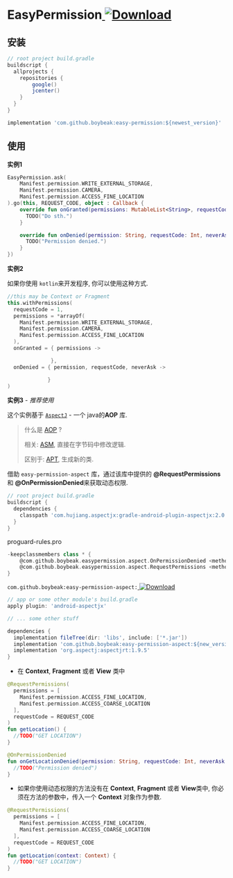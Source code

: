 # EasyPermission[ ![Download](https://api.bintray.com/packages/boybeak/nulldreams/easy-permission/images/download.svg) ](https://bintray.com/boybeak/nulldreams/easy-permission/_latestVersion)
## 安装

```groovy
// root project build.gradle
buildscript {
  allprojects {
    repositories {
        google()
        jcenter()
    }
  }
}
```

```groovy
implementation 'com.github.boybeak:easy-permission:${newest_version}'
```

## 使用

**实例1**

```kotlin
EasyPermission.ask(
	Manifest.permission.WRITE_EXTERNAL_STORAGE,
  	Manifest.permission.CAMERA,
  	Manifest.permission.ACCESS_FINE_LOCATION
).go(this, REQUEST_CODE, object : Callback {
    override fun onGranted(permissions: MutableList<String>, requestCode: Int) {
      TODO("Do sth.")
    }

    override fun onDenied(permission: String, requestCode: Int, neverAsk: Boolean) {
      TODO("Permission denied.")
    }
})
```



**实例2**

如果你使用 `kotlin`来开发程序, 你可以使用这种方式.

```kotlin
//this may be Context or Fragment
this.withPermissions(
  requestCode = 1,
  permissions = *arrayOf(
    Manifest.permission.WRITE_EXTERNAL_STORAGE,
    Manifest.permission.CAMERA,
    Manifest.permission.ACCESS_FINE_LOCATION
  ),
  onGranted = { permissions ->

              },
  onDenied = { permission, requestCode, neverAsk ->

             }
)
```



**实例3** - *推荐使用*

这个实例基于 [`AspectJ`](https://github.com/HujiangTechnology/gradle_plugin_android_aspectjx) - 一个 java的**AOP** 库.

> 什么是 [AOP](https://en.wikipedia.org/wiki/Aspect-oriented_programming) ?
>
> 相关: [ASM](https://asm.ow2.io/), 直接在字节码中修改逻辑.
>
> 区别于: [APT](https://medium.com/@mauryahyd/what-is-android-apt-1fca2c4fc95a), 生成新的类.

借助 `easy-permission-aspect` 库，通过该库中提供的 **@RequestPermissions** 和 **@OnPermissionDenied**来获取动态权限.

```groovy
// root project build.gradle
buildscript {
  dependencies {
    classpath 'com.hujiang.aspectjx:gradle-android-plugin-aspectjx:2.0.10'
  }
}
```



proguard-rules.pro

```groovy
-keepclassmembers class * {
    @com.github.boybeak.easypermission.aspect.OnPermissionDenied <methods>;
    @com.github.boybeak.easypermission.aspect.RequestPermissions <methods>;
}
```



`com.github.boybeak:easy-permission-aspect:`[ ![Download](https://api.bintray.com/packages/boybeak/nulldreams/easy-permission-aspect/images/download.svg) ](https://bintray.com/boybeak/nulldreams/easy-permission-aspect/_latestVersion)

```groovy
// app or some other module's build.gradle
apply plugin: 'android-aspectjx'

// ... some other stuff

dependencies {
  implementation fileTree(dir: 'libs', include: ['*.jar'])
  implementation 'com.github.boybeak:easy-permission-aspect:${new_version}'
  implementation 'org.aspectj:aspectjrt:1.9.5'
}
```



- 在 **Context**, **Fragment** 或者 **View** 类中

```kotlin
@RequestPermissions(
  permissions = [
    Manifest.permission.ACCESS_FINE_LOCATION,
    Manifest.permission.ACCESS_COARSE_LOCATION
  ],
  requestCode = REQUEST_CODE
)
fun getLocation() {
  //TODO("GET LOCATION")
}

@OnPermissionDenied
fun onGetLocationDenied(permission: String, requestCode: Int, neverAsk: Boolean) {
  //TODO("Permission denied")
}
```

- 如果你使用动态权限的方法没有在 **Context**, **Fragment** 或者 **View**类中, 你必须在方法的参数中，传入一个 **Context** 对象作为参数.

```kotlin
@RequestPermissions(
  permissions = [
    Manifest.permission.ACCESS_FINE_LOCATION,
    Manifest.permission.ACCESS_COARSE_LOCATION
  ],
  requestCode = REQUEST_CODE
)
fun getLocation(context: Context) {
  //TODO("GET LOCATION")
}
```

